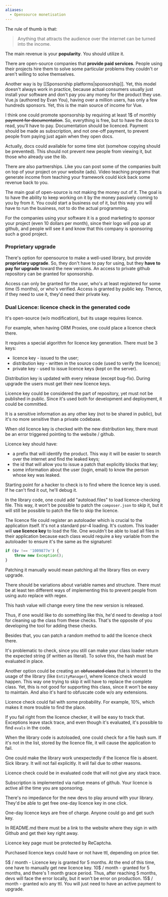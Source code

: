 ```yaml
---
aliases:
  - Opensource monetisation
---
```

The rule of thumb is that:

> Anything that attracts the audience over the internet can be turned into the income.

The main revenue is your **popularity**. You should utilize it.

There are open-source companies that **provide paid services**. People using their projects hire them to solve some particular problems they couldn't or aren't willing to solve themselves.

Another way is by [[Sponsorship platforms|sponsorship]]. Yet, this model doesn't always work in practice, because actual consumers usually just install your software and don't pay you any money for the product they use. Vue.js (authored by Evan You), having over a million users, has only a few hundreds sponsors. Yet, this is the main source of income for Vue.

I think one could promote sponsorship by requiring at least 1$ of monthly <strike>payment for documentation</strike>. So, everything is free, but to have the docs to read, you'll have to pay. Documentation should be licenced. Payment should be made as subscription, and not one-off payment, to prevent people from paying just again when they open docs.

Actually, docs could available for some time slot (somehow copying should be prevented). This should not prevent new people from viewing it, but those who already use the lib.

There are also partnerships. Like you can post some of the companies built on top of your project on your website (ads). Video teaching programs that generate income from teaching your framework could kick back some revenue back to you.

The main goal of open-source is not making the money out of it. The goal is to have the ability to keep working on it by the money passively coming to you by from it. You could start a business out of it, but this way you will have to run the business, not to do the actual programming.

For the companies using your software it is a good marketing to sponsor your project (even 10 dollars per month), since their logo will pop up at github, and people will see it and know that this company is sponsoring such a good project.

### Proprietary upgrade

There's option for opensource to make a well-used library, but provide **proprietary upgrade**. So, they don't have to pay for using, but they **have to pay for upgrade** toward the new versions. An access to private github repository can be granted for sponsorship.

Access can only be granted for the user, who's at least registered for some time (5 months), or who's verified. Access is granted by public key. Thence, if they need to use it, they'd need their private key.

### Dual Licence: licence check in the generated code

It's open-source (w/o modification), but its usage requires licence.

For example, when having ORM Proxies, one could place a licence check there.

It requires a special algorithm for licence key generation. 
There must be 3 keys:
- licence key - issued to the user;
- distribution key - written in the source code (used to verify the licence);
- private key - used to issue licence keys (kept on the server).

Distribution key is updated with every release (except bug-fix).
During upgrade the users must get their new licence keys.

Licence key could be considered the part of repository, yet must not be published in public. Since it's used both for development and deployment, it could be committed. 

It is a sensitive information as any other key (not to be shared in public), but it's no more sensitive than a private codebase.

When old licence key is checked with the new distribution key, there must be an error triggered pointing to the website / github.

Licence key should have:
- a prefix that will identify the product. This way it will be easier to search over the internet and find the leaked keys;
- the id that will allow you to issue a patch that explicitly blocks that key;
- some information about the user (login, email) to know the person whose key was leaked.

Starting point for a hacker to check is to find where the licence key is used. If he can't find it out, he'll debug it.

In the library code, one could add "autoload.files" to load licence-checking file. This way, it won't be possible to patch the `composer.json` to skip it, but it will still be possible to patch the file to skip the licence.

The licence file could register an autoloader which is crucial to the application itself. It's not a standard psr-4 loading. It's custom. This loader will **use licence key** to load the file. One wouldn't be able to load all files in their application because each class would require a key variable from the autoloader to ensure it's the same as the signatureI:

```php
if ($v !== '1009877e') {
    throw new Exception();
}
```

Patching it manually would mean patching all the library files on every upgrade.

There should be variations about variable names and structure. There must be at least ten different ways of implementing this to prevent people from using auto replace with regex. 

This hash value will change every time the new version is released.

Thus, if one would like to do something like this, he'd need to develop a tool for cleaning up the class from these checks. That's the opposite of you developing the tool for adding these checks.

Besides that, you can patch a random method to add the licence check there.

It's problematic to check, since you still can make your class loader return the expected string (if written as literal). To solve this, the hash must be evaluated in place.

Another option could be creating an <strike>obfuscated class</strike> that is inherent to the usage of the library (like `EntityManager`), where licence check would happen. This way one trying to skip it will have to replace the complete class. Yet, this is not good for supporting this class, since it won't be easy to maintain. And also it's hard to obfuscate code w/o any extensions.

Licence check could fail with some probability. For example, 10%, which makes it more trouble to find the place.

If you fail right from the licence checker, it will be easy to track that. Exceptions leave stack trace, and even though it's evaluated, it's possible to find `evals` in the code.

When the library code is autoloaded, one could check for a file hash sum. If it's not in the list, stored by the licence file, it will cause the application to fail.

One could make the library work unexpectedly if the licence file is absent. Sick library. It will not fail explicitly. It will fail due to other reasons.

Licence check could be in evaluated code that will not give any stack trace.

Subscription is implemented via native means of github. Your licence is active all the time you are sponsoring.

There's no impedance for the new devs to play around with your library. They'd be able to get free one-day licence key in one click. 

One-day licence keys are free of charge.
Anyone could go and get such key.

In README.md there must be a link to the website where they sign in with Github and get their key right away.

Licence key page must be protected by ReCaptcha.

Purchased licence keys could have or not have ttl, depending on price tier.

5$ / month - Licence key is granted for 5 months. At the end of this time, one have to manually get new licence key.
10$ / month - granted for 5 months, and there's 1 month grace period. Thus, after reaching 5 months, devs will face the error locally, but it won't be error on production.
15$ / month - granted w/o any ttl. You will just need to have an active payment to upgrade.
